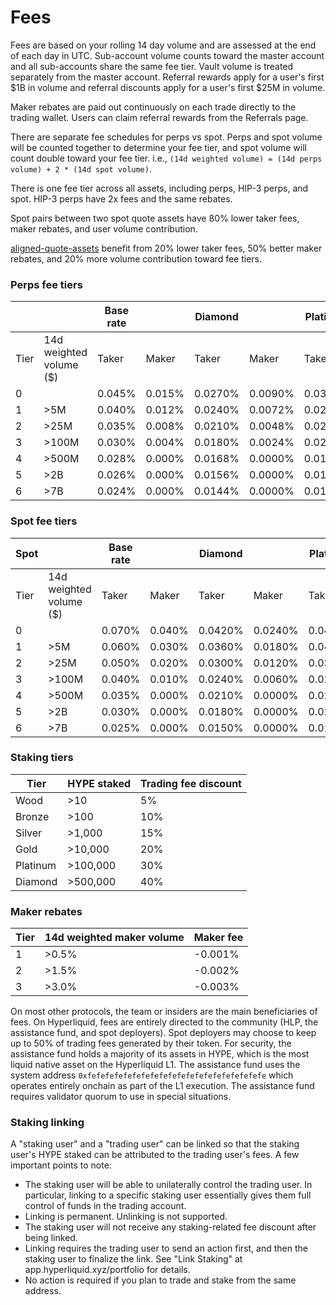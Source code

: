 # Fees

Fees are based on your rolling 14 day volume and are assessed at the end of each day in UTC. Sub-account volume counts toward the master account and all sub-accounts share the same fee tier. Vault volume is treated separately from the master account. Referral rewards apply for a user's first $1B in volume and referral discounts apply for a user's first $25M in volume.

Maker rebates are paid out continuously on each trade directly to the trading wallet. Users can claim referral rewards from the Referrals page.&#x20;

There are separate fee schedules for perps vs spot. Perps and spot volume will be counted together to determine your fee tier, and spot volume will count double toward your fee tier. i.e., `(14d weighted volume) = (14d perps volume) + 2 * (14d spot volume)`.

There is one fee tier across all assets, including perps, HIP-3 perps, and spot. HIP-3 perps have 2x fees and the same rebates.

Spot pairs between two spot quote assets have 80% lower taker fees, maker rebates, and user volume contribution.

[aligned-quote-assets](https://hyperliquid.gitbook.io/hyperliquid-docs/hypercore/aligned-quote-assets 'mention') benefit from 20% lower taker fees, 50% better maker rebates, and 20% more volume contribution toward fee tiers.

### Perps fee tiers

|      |                         | Base rate |        | Diamond |         | Platinum |         | Gold    |         | Silver  |         | Bronze  |         | Wood    |         |
| ---- | ----------------------- | --------- | ------ | ------- | ------- | -------- | ------- | ------- | ------- | ------- | ------- | ------- | ------- | ------- | ------- |
| Tier | 14d weighted volume ($) | Taker     | Maker  | Taker   | Maker   | Taker    | Maker   | Taker   | Maker   | Taker   | Maker   | Taker   | Maker   | Taker   | Maker   |
| 0    |                         | 0.045%    | 0.015% | 0.0270% | 0.0090% | 0.0315%  | 0.0105% | 0.0360% | 0.0120% | 0.0383% | 0.0128% | 0.0405% | 0.0135% | 0.0428% | 0.0143% |
| 1    | >5M                     | 0.040%    | 0.012% | 0.0240% | 0.0072% | 0.0280%  | 0.0084% | 0.0320% | 0.0096% | 0.0340% | 0.0102% | 0.0360% | 0.0108% | 0.0380% | 0.0114% |
| 2    | >25M                    | 0.035%    | 0.008% | 0.0210% | 0.0048% | 0.0245%  | 0.0056% | 0.0280% | 0.0064% | 0.0298% | 0.0068% | 0.0315% | 0.0072% | 0.0333% | 0.0076% |
| 3    | >100M                   | 0.030%    | 0.004% | 0.0180% | 0.0024% | 0.0210%  | 0.0028% | 0.0240% | 0.0032% | 0.0255% | 0.0034% | 0.0270% | 0.0036% | 0.0285% | 0.0038% |
| 4    | >500M                   | 0.028%    | 0.000% | 0.0168% | 0.0000% | 0.0196%  | 0.0000% | 0.0224% | 0.0000% | 0.0238% | 0.0000% | 0.0252% | 0.0000% | 0.0266% | 0.0000% |
| 5    | >2B                     | 0.026%    | 0.000% | 0.0156% | 0.0000% | 0.0182%  | 0.0000% | 0.0208% | 0.0000% | 0.0221% | 0.0000% | 0.0234% | 0.0000% | 0.0247% | 0.0000% |
| 6    | >7B                     | 0.024%    | 0.000% | 0.0144% | 0.0000% | 0.0168%  | 0.0000% | 0.0192% | 0.0000% | 0.0204% | 0.0000% | 0.0216% | 0.0000% | 0.0228% | 0.0000% |

### Spot fee tiers

| Spot |                         | Base rate |        | Diamond |         | Platinum |         | Gold    |         | Silver  |         | Bronze  |         | Wood    |         |
| ---- | ----------------------- | --------- | ------ | ------- | ------- | -------- | ------- | ------- | ------- | ------- | ------- | ------- | ------- | ------- | ------- |
| Tier | 14d weighted volume ($) | Taker     | Maker  | Taker   | Maker   | Taker    | Maker   | Taker   | Maker   | Taker   | Maker   | Taker   | Maker   | Taker   | Maker   |
| 0    |                         | 0.070%    | 0.040% | 0.0420% | 0.0240% | 0.0490%  | 0.0280% | 0.0560% | 0.0320% | 0.0595% | 0.0340% | 0.0630% | 0.0360% | 0.0665% | 0.0380% |
| 1    | >5M                     | 0.060%    | 0.030% | 0.0360% | 0.0180% | 0.0420%  | 0.0210% | 0.0480% | 0.0240% | 0.0510% | 0.0255% | 0.0540% | 0.0270% | 0.0570% | 0.0285% |
| 2    | >25M                    | 0.050%    | 0.020% | 0.0300% | 0.0120% | 0.0350%  | 0.0140% | 0.0400% | 0.0160% | 0.0425% | 0.0170% | 0.0450% | 0.0180% | 0.0475% | 0.0190% |
| 3    | >100M                   | 0.040%    | 0.010% | 0.0240% | 0.0060% | 0.0280%  | 0.0070% | 0.0320% | 0.0080% | 0.0340% | 0.0085% | 0.0360% | 0.0090% | 0.0380% | 0.0095% |
| 4    | >500M                   | 0.035%    | 0.000% | 0.0210% | 0.0000% | 0.0245%  | 0.0000% | 0.0280% | 0.0000% | 0.0298% | 0.0000% | 0.0315% | 0.0000% | 0.0333% | 0.0000% |
| 5    | >2B                     | 0.030%    | 0.000% | 0.0180% | 0.0000% | 0.0210%  | 0.0000% | 0.0240% | 0.0000% | 0.0255% | 0.0000% | 0.0270% | 0.0000% | 0.0285% | 0.0000% |
| 6    | >7B                     | 0.025%    | 0.000% | 0.0150% | 0.0000% | 0.0175%  | 0.0000% | 0.0200% | 0.0000% | 0.0213% | 0.0000% | 0.0225% | 0.0000% | 0.0238% | 0.0000% |

### Staking tiers

| Tier     | HYPE staked | Trading fee discount |
| -------- | ----------- | -------------------- |
| Wood     | >10         | 5%                   |
| Bronze   | >100        | 10%                  |
| Silver   | >1,000      | 15%                  |
| Gold     | >10,000     | 20%                  |
| Platinum | >100,000    | 30%                  |
| Diamond  | >500,000    | 40%                  |

### Maker rebates

| Tier | 14d weighted maker volume | Maker fee |
| ---- | ------------------------- | --------- |
| 1    | >0.5%                     | -0.001%   |
| 2    | >1.5%                     | -0.002%   |
| 3    | >3.0%                     | -0.003%   |

On most other protocols, the team or insiders are the main beneficiaries of fees. On Hyperliquid, fees are entirely directed to the community (HLP, the assistance fund, and spot deployers). Spot deployers may choose to keep up to 50% of trading fees generated by their token. For security, the assistance fund holds a majority of its assets in HYPE, which is the most liquid native asset on the Hyperliquid L1. The assistance fund uses the system address `0xfefefefefefefefefefefefefefefefefefefefe` which operates entirely onchain as part of the L1 execution. The assistance fund requires validator quorum to use in special situations.

### Staking linking

A "staking user" and a "trading user" can be linked so that the staking user's HYPE staked can be attributed to the trading user's fees. A few important points to note:

- The staking user will be able to unilaterally control the trading user. In particular, linking to a specific staking user essentially gives them full control of funds in the trading account.
- Linking is permanent. Unlinking is not supported.
- The staking user will not receive any staking-related fee discount after being linked.
- Linking requires the trading user to send an action first, and then the staking user to finalize the link. See "Link Staking" at app.hyperliquid.xyz/portfolio for details.&#x20;
- No action is required if you plan to trade and stake from the same address.&#x20;
